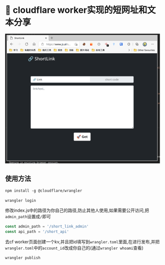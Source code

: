 # 👷 cloudflare worker实现的短网址和文本分享

![](images/index.png)


## 使用方法



```
npm install -g @cloudflare/wrangler

wrangler login

```

修改index.js中的路径为你自己的路径,防止其他人使用,如果需要公开访问,把`admin_path`设置成`/`即可

```js
const admin_path = '/short_link_admin'
const api_path = '/short_api'
```

去cf worker页面创建一个kv,并且把id填写到`wrangler.toml`里面,在进行发布,并把`wrangler.toml`中的`account_id`改成你自己的(通过`wrangler whoami`查看)


```
wrangler publish

```